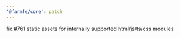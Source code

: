 ```yaml
---
'@farmfe/core': patch
---
```


fix #761 static assets for internally supported html/js/ts/css modules
